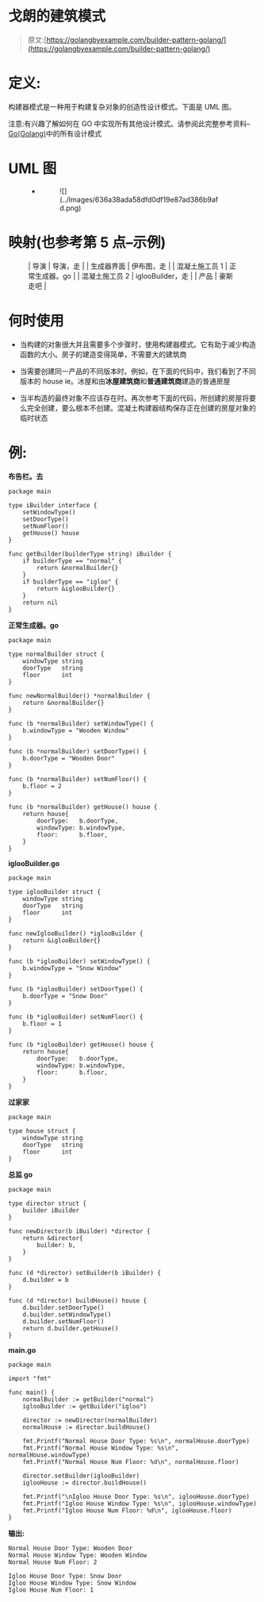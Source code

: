 # 戈朗的建筑模式

> 原文:[https://golangbyexample.com/builder-pattern-golang/](https://golangbyexample.com/builder-pattern-golang/)

# **定义:**

构建器模式是一种用于构建复杂对象的创造性设计模式。下面是 UML 图。

注意:有兴趣了解如何在 GO 中实现所有其他设计模式。请参阅此完整参考资料–[Go(Golang)](https://golangbyexample.com/all-design-patterns-golang/)中的所有设计模式

# **UML 图**

<figure class="wp-block-gallery columns-1 is-cropped">

*   <figure>![](../Images/636a38ada58dfd0df19e87ad386b9afd.png)</figure>

</figure>

# **映射(也参考第 5 点–示例)**

<figure class="wp-block-table is-style-stripes">

| 导演 | 导演，走 |
| 生成器界面 | 伊布图，走 |
| 混凝土施工员 1 | 正常生成器。go |
| 混凝土施工员 2 | iglooBuilder，走 |
| 产品 | 豪斯走吧 |

</figure>

# **何时使用**

*   当构建的对象很大并且需要多个步骤时，使用构建器模式。它有助于减少构造函数的大小。房子的建造变得简单，不需要大的建筑商

*   当需要创建同一产品的不同版本时。例如，在下面的代码中，我们看到了不同版本的 house ie。冰屋和由**冰屋建筑商**和**普通建筑商**建造的普通房屋

*   当半构造的最终对象不应该存在时。再次参考下面的代码，所创建的房屋将要么完全创建，要么根本不创建。混凝土构建器结构保存正在创建的房屋对象的临时状态

# **例:**

**布告栏。去**

```
package main

type iBuilder interface {
    setWindowType()
    setDoorType()
    setNumFloor()
    getHouse() house
}

func getBuilder(builderType string) iBuilder {
    if builderType == "normal" {
        return &normalBuilder{}
    }
    if builderType == "igloo" {
        return &iglooBuilder{}
    }
    return nil
}
```

**正常生成器。go**

```
package main

type normalBuilder struct {
    windowType string
    doorType   string
    floor      int
}

func newNormalBuilder() *normalBuilder {
    return &normalBuilder{}
}

func (b *normalBuilder) setWindowType() {
    b.windowType = "Wooden Window"
}

func (b *normalBuilder) setDoorType() {
    b.doorType = "Wooden Door"
}

func (b *normalBuilder) setNumFloor() {
    b.floor = 2
}

func (b *normalBuilder) getHouse() house {
    return house{
        doorType:   b.doorType,
        windowType: b.windowType,
        floor:      b.floor,
    }
}
```

**iglooBuilder.go**

```
package main

type iglooBuilder struct {
    windowType string
    doorType   string
    floor      int
}

func newIglooBuilder() *iglooBuilder {
    return &iglooBuilder{}
}

func (b *iglooBuilder) setWindowType() {
    b.windowType = "Snow Window"
}

func (b *iglooBuilder) setDoorType() {
    b.doorType = "Snow Door"
}

func (b *iglooBuilder) setNumFloor() {
    b.floor = 1
}

func (b *iglooBuilder) getHouse() house {
    return house{
        doorType:   b.doorType,
        windowType: b.windowType,
        floor:      b.floor,
    }
}
```

**过家家**

```
package main

type house struct {
    windowType string
    doorType   string
    floor      int
}
```

**总监 go**

```
package main

type director struct {
    builder iBuilder
}

func newDirector(b iBuilder) *director {
    return &director{
        builder: b,
    }
}

func (d *director) setBuilder(b iBuilder) {
    d.builder = b
}

func (d *director) buildHouse() house {
    d.builder.setDoorType()
    d.builder.setWindowType()
    d.builder.setNumFloor()
    return d.builder.getHouse()
}
```

**main.go**

```
package main

import "fmt"

func main() {
    normalBuilder := getBuilder("normal")
    iglooBuilder := getBuilder("igloo")

    director := newDirector(normalBuilder)
    normalHouse := director.buildHouse()

    fmt.Printf("Normal House Door Type: %s\n", normalHouse.doorType)
    fmt.Printf("Normal House Window Type: %s\n", normalHouse.windowType)
    fmt.Printf("Normal House Num Floor: %d\n", normalHouse.floor)

    director.setBuilder(iglooBuilder)
    iglooHouse := director.buildHouse()

    fmt.Printf("\nIgloo House Door Type: %s\n", iglooHouse.doorType)
    fmt.Printf("Igloo House Window Type: %s\n", iglooHouse.windowType)
    fmt.Printf("Igloo House Num Floor: %d\n", iglooHouse.floor)
}
```

**输出:**

```
Normal House Door Type: Wooden Door
Normal House Window Type: Wooden Window
Normal House Num Floor: 2

Igloo House Door Type: Snow Door
Igloo House Window Type: Snow Window
Igloo House Num Floor: 1
```